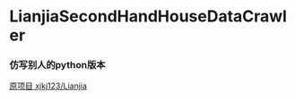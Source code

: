 # LianjiaSecondHandHouseDataCrawler
### 仿写别人的python版本
[原项目 xjkj123/Lianjia](https://github.com/xjkj123/Lianjia)

